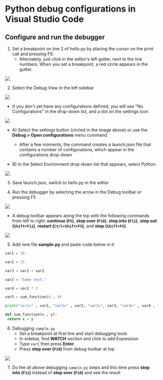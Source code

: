 # Python debug configurations in Visual Studio Code

## Configure and run the debugger
1. Set a breakpoint on line 2 of hello.py by placing the cursor on the print call and pressing F9. 
    * Alternately, just click in the editor's left gutter, next to the line numbers. When you set a breakpoint, a red circle appears in the gutter.

![](../images/18.jpg)

2. Select the Debug View in the left sidebar

![](../images/19.jpg)

* If you don't yet have any configurations defined, you will see "No Configurations" in the drop-down list, and a dot on the settings icon

 ![](../images/20.png)

* A) Select the settings button (circled in the image above) or use the **Debug > Open configurations** menu command.
    * After a few moments, the command creates a launch.json file that contains a number of configurations, which appear in the configurations drop-down


* B) In the Select Environment drop-down list that appears, select Python.

 ![](../images/21.jpg)

 3. Save launch.json, switch to hello.py in the editor

 4. Run the debugger by selecting the arrow in the Debug toolbar or pressing F5

  ![](../images/22.jpg)

  * A debug toolbar appears along the top with the following commands from left to right: **continue (`F5`)**, **step over (`F10`)**, **step into (`F11`)**, **step out (`Shift+F11`)**, **restart (`Ctrl+Shift+F5`)**, and **stop (`Shift+F5`)**.

 ![](../images/23.png)

 5. Add new file  **sample.py** and paste code below in it

 ```python
var1 = 10

var2 = 15

var3 = var1 + var2

var2 = "Some text."

var4 = var2 * 2

var5 = sum_function(6 , 9)

print("var1=" , var1, "var2=" , var2, "var3=", var3, "var4=" , var4 , "sum=" , sum_function(var1 , var5))

def sum_function(x , y):
  return x + y
```

6. Debugging `sample.py`
    * Set a breakpoint at first line and start debugging tools
    * In sidebar, find **WATCH** section and click to add Expression
    * Type `var1` then press **Enter**
    * Press **step over (`F10`)** from debug toolbar at top

![](../images/24.jpg)

7. Do the all above debugging `sample.py` steps and this time press **step into (`F11`)** instead of **step over (`F10`)** and see the result

